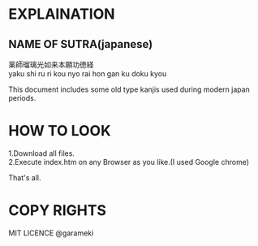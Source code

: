 EXPLAINATION
============
NAME OF SUTRA(japanese)
-------------
薬師瑠璃光如来本願功徳経  
yaku shi ru ri kou nyo rai hon gan ku doku kyou  
  
This document includes some old type kanjis used during modern japan periods.  


HOW TO LOOK
==========
  
  1.Download all files.  
  2.Execute index.htm on any Browser as you like.(I used Google chrome)  
  
  That's all.  
  
COPY RIGHTS
===========
MIT LICENCE @garameki  
